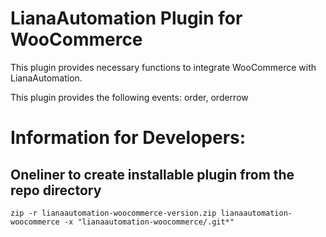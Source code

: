 # LianaAutomation Plugin for WooCommerce

This plugin provides necessary functions to integrate WooCommerce with LianaAutomation.

This plugin provides the following events: order, orderrow

# Information for Developers:

## Oneliner to create installable plugin from the repo directory

```
zip -r lianaautomation-woocommerce-version.zip lianaautomation-woocommerce -x "lianaautomation-woocommerce/.git*" 
```
